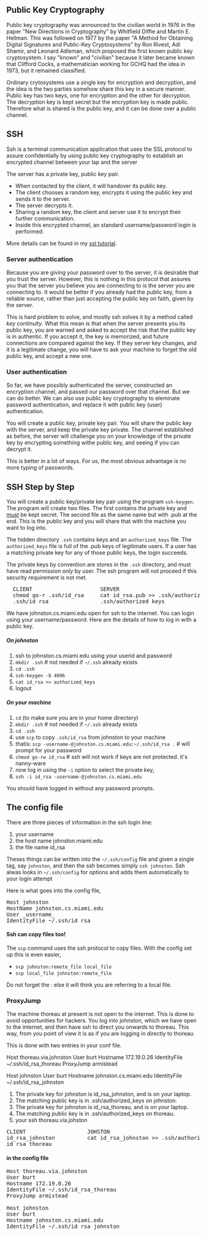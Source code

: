 ## Public Key Cryptography


Public key cryptography was announced to the civilian world in 1976 in the paper "New Directions in Cryptography" by Whitfield Diffie and Martin E. Hellman. This was followed on 1977 by the paper
"A Method for Obtaining Digital Signatures and Public-Key Cryptosystems" by Ron Rivest, Adi Shamir, and Leonard Adleman, which proposed the
first known public key cryptosystem. I say "known" and "civilian" because it later became known that Clifford Cocks, a mathematician working for GCHQ had the idea in 1973, but it remained classified.

Ordinary crytosystems use a single key for encryption and decryption, and the idea is the two parties somehow share this key in a 
secure manner. Public key has two keys, one for encryption and the other for decryption. The decryption key is kept secret but
the encryption key is made public. Therefore what is shared is the public key, and it can be done over a public channel.

## SSH

Ssh is a terminal communication application that uses the SSL protocol to assure confidentially by using public key cryptography
to establish an encrypted channel between your lap and the server 

The server has a private key, public key pair.
- When contacted by the client, it will handover its public key. 
- The client chooses a random key, encrypts it using the public key and sends it to the server.
- The server decrypts it. 
- Sharing a random key, the client and server use it to encrypt their further communication.
- Inside this encrypted channel, an standard username/password login is performed.

More details can be found in my [ssl tutorial](https://www.cs.miami.edu/home/burt/learning/Csc424.162/workbook/ssl-tutorial.html).

### Server authentication

Because you are giving your password over to the server, it is desirable that you trust the server. However, this is nothing 
in this protocol that assures you that the server you believe you are connecting to is the server you are connecting to. 
It would be better if you already had the public key, from a reliable source, rather than just accepting the public key on 
faith, given by the server. 

This is hard problem to solve, and mostly ssh solves it by a method called _key continuity_. What this mean is that when the 
server presents you its public key, you are warned and asked to accept the risk that the public key is in authentic. If you 
accept it, the key is memorized, and future connections are compared against the key. If they server key changes, and it is
a legitimate change, you will have to ask your machine to forget the old public key, and accept a new one.

### User authentication

So far, we have possibly authenticated the server, constructed an encryption channel, and passed our password over that channel.
But we can do better. We can also use public key cryptography to eleminate password authentication, and replace it with public
key (user) authentication.

You will create a public key, private key pair. You will share the public key with the server, and keep the private key private.
The channel established as before, the server will challenge you on your knowledge of the private key by encrypting something
withe public key, and seeing if you can decrypt it. 

This is better in a lot of ways. For us, the most obvious advantage is no more typing of passwords.

## SSH Step by Step

You will create a public key/private key pair using the program `ssh-keygen`.
The program will create two files. The first contains the private key and <u>must</u> be kept secret.
The second file as the same name but with .pub at the end. This is the public key and you will share that with 
the machine you want to log into.

The hidden directory `.ssh` contains keys and an `authorized_keys` file. The `authorized_keys` file is full of
the .pub keys of legitimate users. If a user has a matching private key for any of those public keys, the login succeeds.

The private keys by convention are stores in the `.ssh` directory, and must have read permission _only_ by user. The ssh
program will not proceed if this security requirement is not met.

<pre>
  CLIENT                     SERVER
  chmod go-r .ssh/id_rsa     cat id_rsa.pub >> .ssh/authorized_keys 
  .ssh/id_rsa                .ssh/authorized_keys
</pre>

We have johnston.cs.miami.edu open for ssh to the internet. You can login using your username/password. Here
are the details of how to log in with a public key.

##### On johnston

1. ssh to johnston.cs.miami.edu using your userid and password
2. `mkdir .ssh` # not needed if `~/.ssh` already exists
3. `cd .ssh`
4. `ssh-keygen -b 4096` 
5. `cat id_rsa >> authorized_keys`
6. logout

##### On your machine

1. `cd` (to make sure you are in your home directory)
2. `mkdir .ssh` # not needed if `~/.ssh` already exists
3. `cd .ssh`
4. use `scp` to copy `.ssh/id_rsa` from johnston to your machine
5. thatis: `scp -username-@johnston.cs.miami.edu:~/.ssh/id_rsa .` # will prompt for your password
6. `chmod go-rw id_rsa` # ssh will not work if keys are not protected. it's nanny-ware
7. now log in using the `-i` option to select the private key, 
8. `ssh -i id_rsa -username-@johnston.cs.miami.edu`

You should have logged in without any password prompts.

## The config file

There are three pieces of information in the ssh login line:

1. your username
2. the host name johnston.miami.edu
3. the file name id_rsa

Theses things can be written into the `~/.ssh/config` file and given a single tag, say `johnston`, and 
then the ssh becomes simply `ssh johnston`. Ssh alwas looks in `~/.ssh/config` for options and adds
them automatically to your login attempt

Here is what goes into the config file,

<pre>
Host johnston
HostName johnston.cs.miami.edu
User _username_
IdentityFile ~/.ssh/id_rsa
</pre>

#### Ssh can copy files too!

The `scp` command uses the ssh protocol to copy files. With the config set up this is even easier, 

- `scp johnston:remote_file local_file`
- `scp local_file johnston:remote_file`

Do not forget the : else it will think you are referring to a local file.

### ProxyJump

The machine thoreau at present is not open to the internet. This is done to avoid opportunities for hackers. 
You log into johnston, which we have open to the internet, and then have ssh to direct you onwards to thoreau.
This way, from you point of view it is as if you are logging in directly to thoreau.

This is done with two entries in your conf file.

Host thoreau.via.johnston
User burt
Hostname 172.19.0.26
IdentityFile ~/.ssh/id_rsa_thoreau
ProxyJump armistead

Host johnston
User burt
Hostname johnston.cs.miami.edu
IdentityFile ~/.ssh/id_rsa_johnston

1. The private key for johnston is id_rsa_johnston, and is on your laptop. 
2. The matching public key is in .ssh/authorized_keys on johnston.
3. The private key for johnston is id_rsa_thoreau, and is on your laptop. 
4. The matching public key is in .ssh/authorized_keys on thoreau.
5. your ssh thoreau.via.johston

<pre>
CLIENT                   JOHSTON                                            THOREAU
id_rsa_johnston          cat id_rsa_johnston >> .ssh/authorized_keys        cat id_rsa_thoreau >> .ssh/authorized_keys
id_rsa_thoreau
</pre>

#### in the config file

<pre>
Host thoreau.via.johnston
User burt
Hostname 172.19.0.26
IdentityFile ~/.ssh/id_rsa_thoreau
ProxyJump armistead

Host johnston
User burt
Hostname johnston.cs.miami.edu
IdentityFile ~/.ssh/id_rsa_johnston
</pre>
